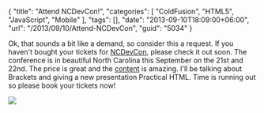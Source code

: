 {
	"title": "Attend NCDevCon!",
	"categories": [
		"ColdFusion",
		"HTML5",
		"JavaScript",
		"Mobile"
	],
	"tags": [],
	"date": "2013-09-10T18:09:00+06:00",
	"url": "/2013/09/10/Attend-NCDevCon",
	"guid": "5034"
}

<p>
Ok, that sounds a bit like a demand, so consider this a request. If you haven't bought your tickets for <a href="http://ncdevcon.com/">NCDevCon</a>, please check it out soon. The conference is in beautiful North Carolina this September on the 21st and 22nd. The price is great and the <a href="http://ncdevcon.com/page.cfm/sessions-2013">content</a> is amazing. I'll be talking about Brackets and giving a new presentation Practical HTML. Time is running out so please book your tickets now!
</p>

<p>
<img src="http://static.raymondcamden.com/images/ncdevcon-250x250_speaking.gif" />
</p>